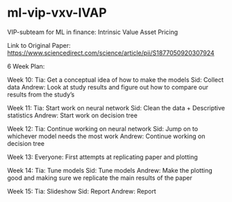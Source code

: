 # ml-vip-vxv-IVAP
VIP-subteam for ML in finance: Intrinsic Value Asset Pricing

Link to Original Paper:
https://www.sciencedirect.com/science/article/pii/S1877050920307924

6 Week Plan:

Week 10:
Tia: Get a conceptual idea of how to make the models
Sid: Collect data
Andrew: Look at study results and figure out how to compare our results from the study’s

Week 11:
Tia: Start work on neural network
Sid: Clean the data + Descriptive statistics Andrew: Start work on decision tree

Week 12:
Tia: Continue working on neural network
Sid: Jump on to whichever model needs the most work Andrew: Continue working on decision tree

Week 13:
Everyone: First attempts at replicating paper and plotting

Week 14:
Tia: Tune models
Sid: Tune models
Andrew: Make the plotting good and making sure we replicate the main results of the paper

Week 15:
Tia: Slideshow Sid: Report Andrew: Report

